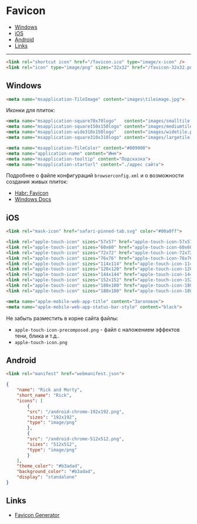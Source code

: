 # Favicon

* [Windows](#Windows)
* [iOS](#iOS)
* [Android](#Android)
* [Links](#Links)

---

```html
<link rel="shortcut icon" href="/favicon.ico" type="image/x-icon" />
<link rel="icon" type="image/png" sizes="32x32" href="/favicon-32x32.png">
```


## Windows

```html
<meta name="msapplication-TileImage" content="images\tileimage.jpg">
```

Иконки для плиток:
```html
<meta name="msapplication-square70x70logo"   content="images/smalltile.png">
<meta name="msapplication-square150x150logo" content="images/mediumtile.png">
<meta name="msapplication-wide310x150logo"   content="images/widetile.png">
<meta name="msapplication-square310x310logo" content="images/largetile.png">
```

```html
<meta name="msapplication-TileColor" content="#009900">
<meta name="application-name" content="Имя">
<meta name="msapplication-tooltip" content="Подсказка">
<meta name="msapplication-starturl" content="./адрес сайта">
```

Подробнее о файле конфигураций `browserconfig.xml` и о возможности создания живых плиток:
* [Habr: Favicon](https://habr.com/ru/post/330584/)
* [Windows Docs](https://docs.microsoft.com/ru-ru/previous-versions/windows/internet-explorer/ie-developer/samples/dn456348(v=vs.85)?redirectedfrom=MSDN)


## iOS

```html
<link rel="mask-icon" href="safari-pinned-tab.svg" color="#00а0ff">
```

```html
<link rel="apple-touch-icon" sizes="57x57" href="apple-touch-icon-57x57.png">
<link rel="apple-touch-icon" sizes="60x60" href="apple-touch-icon-60x60.png">
<link rel="apple-touch-icon" sizes="72x72" href="apple-touch-icon-72x72.png">
<link rel="apple-touch-icon" sizes="76x76" href="apple-touch-icon-76x76.png">
<link rel="apple-touch-icon" sizes="114x114" href="apple-touch-icon-114x114.png">
<link rel="apple-touch-icon" sizes="120x120" href="apple-touch-icon-120x120.png">
<link rel="apple-touch-icon" sizes="144x144" href="apple-touch-icon-144x144.png">
<link rel="apple-touch-icon" sizes="152x152" href="apple-touch-icon-152x152.png">
<link rel="apple-touch-icon" sizes="180x180" href="apple-touch-icon-180x180.png">
<link rel="apple-touch-icon" sizes="180x180" href="apple-touch-icon-180x180.png">

<meta name="apple-mobile-web-app-title" content="Заголовок">
<meta name="apple-mobile-web-app-status-bar-style" content="black">
```

Не забыть разместить в корне сайта файлы:
* `apple-touch-icon-precomposed.png` - файл с наложением эффектов тени, блика и т.д..
* `apple-touch-icon.png`


## Android

```html
<link rel="manifest" href="webmanifest.json">
```

```json
{
    "name": "Rick and Morty",
    "short_name": "Rick",
    "icons": [
        {
        "src": "/android-chrome-192x192.png",
        "sizes": "192x192",
        "type": "image/png"
        },
        {
        "src": "/android-chrome-512x512.png",
        "sizes": "512x512",
        "type": "image/png"
        }
    ],
    "theme_color": "#b3adad",
    "background_color": "#b3adad",
    "display": "standalone"
}
```

## Links
* [Favicon Generator](https://realfavicongenerator.net/) 